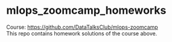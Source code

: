 # mlops_zoomcamp_homeworks

Course: https://github.com/DataTalksClub/mlops-zoomcamp \
This repo contains homework solutions of the course above.